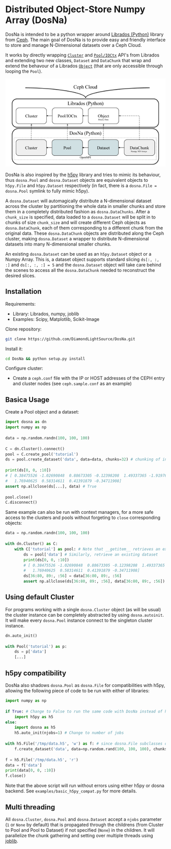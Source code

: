 # Distributed Object-Store Numpy Array (DosNa)

DosNa is intended to be a python wrapper around [Librados (Python)](http://docs.ceph.com/docs/master/rados/api/python/) library from [Ceph](http://ceph.com/). The main goal of DosNa is to provide easy and friendly interface to store and manage N-Dimensional datasets over a Ceph Cloud.

It works by directly wrapping [`Cluster`](http://docs.ceph.com/docs/master/rados/api/python/#cluster-handle-api) and [`Pool/IOCtx`](http://docs.ceph.com/docs/master/rados/api/python/#input-output-context-api) API's from Librados and extending two new classes, `Dataset` and `DataChunk` that wrap and extend the behavour of a Librados [`Object`](http://docs.ceph.com/docs/master/rados/api/python/#object-interface) (that are only accessible through looping the `Pool`).

![](/DOSNA.png)

DosNa is also inspired by the [h5py](http://www.h5py.org/) library and tries to mimic its behaviour, thus `dosna.Pool` and `dosna.Dataset` objects are equivalent objects to `h5py.File` and `h5py.Dataset` respectively (in fact, there is a `dosna.File = dosna.Pool` symlink to fully mimic h5py).

A `dosna.Dataset` will automagically distribute a N-dimensional dataset across the cluster by partitioning the whole data in smaller chunks and store them in a completely distributed fashion as `dosna.DataChunks`. After a `chunk_size` is specified, data loaded to a `dosna.Dataset` will be split in to chunks of size `chunk_size` and will create different Ceph objects as `dosna.DataChunk`, each of them corresponding to a different chunk from the original data. These `dosna.DataChunk` objects are distributed along the Ceph cluster, making `dosna.Dataset` a wrapper to distribute N-dimensional datasets into many N-dimensional smaller chunks.

An existing `dosna.Dataset` can be used as an `h5py.Dataset` object or a Numpy Array. This is, a dataset object supports standard slicing `ds[:, :, :]` and `ds[:, :, :] = 5` and the `dosna.Dataset` object will take care behind the scenes to access all the `dosna.DataChunk` needed to reconstruct the desired slices.

## Installation

Requirements: 

 - Library: Librados, numpy, joblib
 - Examples: Scipy, Matplotlib, Scikit-Image

Clone repository:

```bash
git clone https://github.com/DiamondLightSource/DosNa.git
```

Install it:

```bash
cd DosNa && python setup.py install
```

Configure cluster:

 - Create a `ceph.conf` file with the IP or HOST addresses of the CEPH entry and cluster nodes (see `ceph.sample.conf` as an example)
    
## Basica Usage

Create a Pool object and a dataset:

```python
import dosna as dn
import numpy as np

data = np.random.randn(100, 100, 100)

C = dn.Cluster().connect()
pool = C.create_pool('tutorial')
ds = pool.create_dataset('data', data=data, chunks=32) # chunking of int maps to dimensions -> (32, 32, 32)

print(ds[0, 0, :10])
# [ 0.38475526 -1.02690848  0.88673305 -0.12398208  1.49337365 -1.91976844
#   1.76940625  0.58314611  0.41391879 -0.34711908]
assert np.allclose(ds[...], data) # True

pool.close()
C.disconnect()
```
    
Same example can also be run with context managers, for a more safe access to the clusters and pools without forgeting to `close` corresponding objects:
 
```python
data = np.random.randn(100, 100, 100)

with dn.Cluster() as C:
    with C['tutorial'] as pool: # Note that __getitem__ retrieves an existing pool
        ds = pool['data'] # Similarly, retrieve an existing dataset
        print(ds[0, 0, :10])
        # [ 0.38475526 -1.02690848  0.88673305 -0.12398208  1.49337365 -1.91976844
        #   1.76940625  0.58314611  0.41391879 -0.34711908]
        ds[36:80, 89:, :56] = data[36:80, 89:, :56]
        assert np.allclose(ds[36:80, 89:, :56], data[36:80, 89:, :56])
```

## Using default Cluster

For programs working with a single `dosna.Cluster` object (as will be usual) the cluster instance can be completely abstracted by using `dosna.autoinit`. It will make every `dosna.Pool` instance connect to the singleton cluster instance.

```python
dn.auto_init()

with Pool('tutorial') as p:
    ds = p['data'] 
    [...]
```

## h5py compatibility

DosNa also shadows `dosna.Pool` as `dosna.File` for compatibilities with h5py, allowing the following piece of code to be run with either of libraries:

```python
import numpy as np

if True: # Change to False to run the same code with DosNa instead of h5py
    import h5py as h5
else:
    import dosna as h5
    h5.auto_init(njobs=1) # Change to number of jobs

with h5.File('/tmp/data.h5', 'w') as f: # since dosna.File subclasses dosna.Pull this will work in dosna
    f.create_dataset('data', data=np.random.rand(100, 100, 100), chunks=(32, 32, 32), fillvalue=-1)

f = h5.File('/tmp/data.h5', 'r')
data = f['data']
print(data[0, 0, :10])
f.close()
```

Note that the above script will run without errors using either h5py or dosna backend. See `examples/basic_h5py_compat.py` for more details.

## Multi threading

All `dosna.Cluster`, `dosna.Pool` and `dosna.Dataset` accept a `njobs` parameter (`1` or `None` by default) that is propagated through the childrens (from Cluster to Pool and Pool to Dataset) if not specified (`None`) in the children. It will parallelize the chunk gathering and setting over multiple threads using [joblib](https://pythonhosted.org/joblib/).
